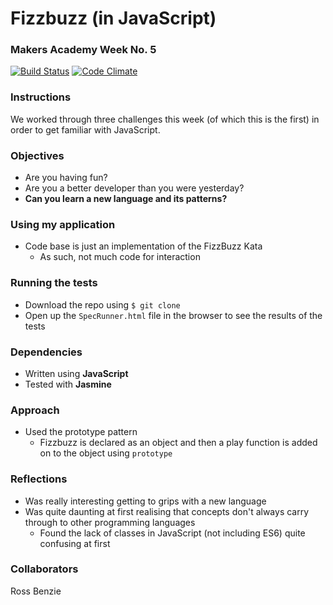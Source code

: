 # Fizzbuzz (in JavaScript)
### Makers Academy Week No. 5

[![Build Status](https://travis-ci.org/KatHicks/fizzbuzz_javascript.svg?branch=master)](https://travis-ci.org/KatHicks/fizzbuzz_javascript) [![Code Climate](https://codeclimate.com/github/KatHicks/fizzbuzz_javascript/badges/gpa.svg)](https://codeclimate.com/github/KatHicks/fizzbuzz_javascript)

### Instructions

We worked through three challenges this week (of which this is the first) in order to get familiar with JavaScript.

### Objectives

* Are you having fun?
* Are you a better developer than you were yesterday?
* **Can you learn a new language and its patterns?**

### Using my application

* Code base is just an implementation of the FizzBuzz Kata
  * As such, not much code for interaction

### Running the tests

* Download the repo using `$ git clone`
* Open up the `SpecRunner.html` file in the browser to see the results of the tests

### Dependencies

* Written using **JavaScript**
* Tested with **Jasmine**

### Approach

* Used the prototype pattern
  * Fizzbuzz is declared as an object and then a play function is added on to the object using `prototype`

### Reflections

* Was really interesting getting to grips with a new language
* Was quite daunting at first realising that concepts don't always carry through to other programming languages
  * Found the lack of classes in JavaScript (not including ES6) quite confusing at first

### Collaborators

Ross Benzie
